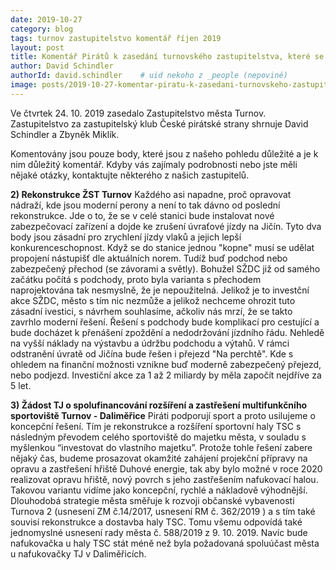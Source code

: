 ```yaml
---
date: 2019-10-27
category: blog
tags: turnov zastupitelstvo komentář říjen 2019
layout: post
title: Komentář Pirátů k zasedání turnovského zastupitelstva, které se konalo 24. 10. 2019
author: David Schindler
authorId: david.schindler    # uid nekoho z _people (nepoviné)
image: posts/2019-10-27-komentar-piratu-k-zasedani-turnovskeho-zastupitelstva-ktere-se-konalo-24-10-2019.jpg
---
```


Ve čtvrtek 24. 10. 2019 zasedalo Zastupitelstvo města Turnov. Zastupitelstvo za zastupitelský klub České pirátské strany shrnuje David Schindler a Zbyněk Miklík.

Komentovány jsou pouze body, které jsou z našeho pohledu důležité a je k nim důležitý komentář. Kdyby vás zajímaly podrobnosti nebo jste měli nějaké otázky, kontaktujte některého z našich zastupitelů.

**2) Rekonstrukce ŽST Turnov**
Každého asi napadne, proč opravovat nádraží, kde jsou moderní perony a není to tak dávno od poslední rekonstrukce. Jde o to, že se v celé stanici bude instalovat nové zabezpečovací zařízení a dojde ke zrušení úvraťové jízdy na Jičín. Tyto dva body jsou zásadní pro zrychlení jízdy vlaků a jejich lepší konkurenceschopnost. Když se do stanice jednou "kopne" musí se udělat propojení nástupišť dle aktuálních norem. Tudíž buď podchod nebo zabezpečený přechod (se závorami a světly). Bohužel SŽDC již od samého začátku počítá s podchody, proto byla varianta s přechodem naprojektována tak nesmyslně, že je nepoužitelná. Jelikož je to investční akce SŽDC, město s tím nic nezmůže a jelikož nechceme ohrozit tuto zásadní ivestici, s návrhem souhlasíme, ačkoliv nás mrzí, že se takto zavrhlo moderní řešení. Řešení s podchody bude komplikací pro cestující a bude docházet k přenášení zpoždění a nedodržování jízdního řádu. Nehledě na vyšší náklady na výstavbu a údržbu podchodu a výtahů.
V rámci odstranění úvratě od Jičína bude řešen i přejezd "Na perchtě". Kde s ohledem na finanční možnosti vznikne buď moderně zabezpečený přejezd, nebo podjezd. 
Investiční akce za 1 až 2 miliardy by měla započít nejdříve za 5 let. 

**3) Žádost TJ o spolufinancování rozšíření a zastřešení multifunkčního sportoviště Turnov - Daliměřice**
Piráti podporují sport a proto usilujeme o koncepční řešení. Tím je rekonstrukce a rozšíření sportovní haly TSC s následným převodem celého sportoviště do majetku města, v souladu s myšlenkou “investovat do vlastního majetku”. Protože tohle řešení zabere nějaký čas, budeme prosazovat okamžité zahájení projekční přípravy na opravu a zastřešení hřiště Duhové energie, tak aby bylo možné v roce 2020 realizovat opravu hřiště, nový povrch s jeho zastřešením nafukovací halou. Takovou variantu vidíme jako koncepční, rychlé a nákladově výhodnější. Dlouhodobá strategie města směřuje k rozvoji občanské vybavenosti Turnova 2 (usnesení ZM č.14/2017, usnesení RM č. 362/2019 ) a s tím také souvisí rekonstrukce a dostavba haly TSC.
Tomu všemu odpovídá také jednomyslné usnesení rady města č. 588/2019 z 9. 10. 2019. Navíc bude nafukovačka u haly TSC stát méně než byla požadovaná spoluúčast města u nafukovačky TJ v Daliměřicích.